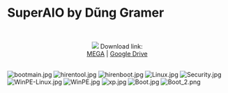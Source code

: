 # SuperAIO by Dũng Gramer

<br/><p align="center">
  <img src="https://img.icons8.com/ultraviolet/24/000000/download-from-cloud.png"> Download link:  
  <a href="https://mega.nz/#!7QknXJxb!qFUazQrtGYYlIlKkh_yQJS_I_zOGIp9K-2UztjFwtOY" target="_blank">MEGA</a> | 
  <a href="https://drive.google.com/uc?id=1yUewJGf0kHlT_xMpklDywjQW-6oFnoFm" target="_blank">Google Drive </a>
</p> <br/>

<img src="https://scontent.fhph1-2.fna.fbcdn.net/v/t1.0-9/42678868_762586250751531_2927841684848902144_n.jpg?_nc_cat=109&_nc_ohc=1auvsYmp9RsAX8mnNys&_nc_ht=scontent.fhph1-2.fna&oh=46906d163eb283a5bb8b2ed1e46d3db4&oe=5EF49D6B" alt="bootmain.jpg" border="0">
<img src="https://scontent.fhph1-2.fna.fbcdn.net/v/t1.0-9/42701584_762586324084857_2161010827887378432_n.jpg?_nc_cat=103&_nc_ohc=T0lUrSW3yrkAX8xapVu&_nc_ht=scontent.fhph1-2.fna&oh=809bfa8ede428cb79c88e91225d4c315&oe=5EEE93EE" alt="hirentool.jpg" border="0">
<img src="https://scontent.fhph1-2.fna.fbcdn.net/v/t1.0-9/42634457_762586357418187_5318265764195598336_n.jpg?_nc_cat=101&_nc_ohc=hdzH6plOsJEAX-AKmYf&_nc_ht=scontent.fhph1-2.fna&oh=8b9813dd81f59d5ad2147e1f0cbf8205&oe=5F02589D" alt="hirenboot.jpg" border="0">
<img src="https://scontent.fhph1-1.fna.fbcdn.net/v/t1.0-9/42607798_762586387418184_1876414075672461312_n.jpg?_nc_cat=104&_nc_ohc=jQZPPTTMTKYAX86nR4k&_nc_ht=scontent.fhph1-1.fna&oh=3e999935bcbebfdee318c1e86c04fd1a&oe=5EFC5A4F" alt="Linux.jpg" border="0">
<img src="https://scontent.fhph1-2.fna.fbcdn.net/v/t1.0-9/42627562_762586417418181_930498784868171776_n.jpg?_nc_cat=108&_nc_ohc=UrtN14x3fMIAX_T6IyY&_nc_ht=scontent.fhph1-2.fna&oh=7a30182809e809948ad50d54ea8f5b1a&oe=5EBEA9D0" alt="Security.jpg" border="0">
<img src="https://scontent.fhph1-2.fna.fbcdn.net/v/t1.0-9/42658370_762586264084863_7135210532981702656_n.jpg?_nc_cat=101&_nc_ohc=S_cvRjWnGVgAX9_GRph&_nc_ht=scontent.fhph1-2.fna&oh=018cc85b03dd6ef8eafa43b3ccba6863&oe=5EF3D8E2" alt="WinPE-Linux.jpg" border="0">
<img src="https://scontent.fhph1-2.fna.fbcdn.net/v/t1.0-9/42645929_762586244084865_8858980788054523904_n.jpg?_nc_cat=106&_nc_ohc=PZSj_naM8JgAX_-dFtF&_nc_ht=scontent.fhph1-2.fna&oh=e6f32f6e0c371c8113382abf0bb70a24&oe=5EB982EF" alt="WinPE.jpg" border="0">
<img src="https://scontent.fhph1-1.fna.fbcdn.net/v/t1.0-9/42761215_762586410751515_7858788509471997952_n.jpg?_nc_cat=100&_nc_ohc=QiGhb_SAgS4AX8vX38x&_nc_ht=scontent.fhph1-1.fna&oh=0489f97dab11631c8d24a389ae31a088&oe=5EF49EB9" alt="xp.jpg" border="0">
<img src="https://scontent.fhph1-1.fna.fbcdn.net/v/t1.0-9/42745790_762586314084858_7469825177245712384_n.jpg?_nc_cat=111&_nc_ohc=YiueGfs_5SsAX83DkqA&_nc_ht=scontent.fhph1-1.fna&oh=26fc3b23021af0d294fa9fcc7306f8b8&oe=5EFBEEBC" alt="Boot.jpg" border="0">
<img src="https://scontent.fhph1-2.fna.fbcdn.net/v/t1.0-9/42656791_762586344084855_2191320815822176256_n.jpg?_nc_cat=106&_nc_ohc=KIOn6tr4o7sAX9R93qA&_nc_ht=scontent.fhph1-2.fna&oh=ca695854e60742cbaaf9d7d90e9435b9&oe=5EB5AD1D" alt="Boot_2.png" border="0">

   
   
